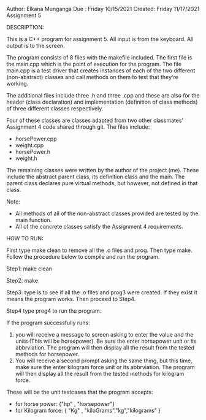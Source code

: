 Author: Elkana Munganga Due : Friday 10/15/2021 Created: Friday 11/17/2021 Assignment 5

DESCRIPTION:

This is a C++ program for assignment 5. All input is from the keyboard. All output is to the screen.

The program consists of 8 files with the makefile included. The first file is the main.cpp which is the point of execution for the program. The file main.cpp is a test driver that creates instances of each of the two different (non-abstract) classes and call methods on them to test that they're working.

The additional files include three .h and three .cpp and these are also for the header (class declaration) and implementation (definition of class methods) of three different classes respectively.

Four of these classes are classes adapted from two other classmates' Assignment 4 code shared through git. The files include:

* horsePower.cpp
* weight.cpp
* horsePower.h
* weight.h

The remaining classes were written by the author of the project (me). These include the abstract parent class, its definition class and the main. The parent class declares pure virtual methods, but however, not defined in that class.

Note:
- All methods of all of the non-abstract classes provided are tested by the main function.
- All of the concrete classes satisfy the Assignment 4 requirements.

HOW TO RUN:

First type make clean to remove all the .o files and prog. Then type make. Follow the procedure below to compile and run the program.

Step1: make clean

Step2: make

Step3: type ls to see if all the .o files and prog3 were created. If they exist it means the program works. Then proceed to Step4.

Step4 type prog4 to run the program.

If the program successfully runs:
1. you will receive a message to screen asking to enter the value and the units (This will be horsepower). Be sure the enter horsepower unit or its abbrviation. The program will then display all the result from the tested methods for horsepower.
2. You will receive a second prompt asking the same thing, but this time, make sure the enter kilogram force unit or its abbrviation. The program will then display all the result from the tested methods for kilogram force.

These will be the unit testcases that the program accepts: 
- for horse power: {"hp" , "horsepower"}
- for Kilogram force: { "Kg" , "kiloGrams","kg","kilograms" }